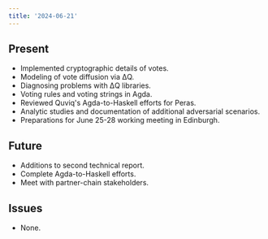 ```yaml
---
title: '2024-06-21'
---
```


## Present

- Implemented cryptographic details of votes.
- Modeling of vote diffusion via ΔQ.
- Diagnosing problems with ΔQ libraries.
- Voting rules and voting strings in Agda.
- Reviewed Quviq's Agda-to-Haskell efforts for Peras.
- Analytic studies and documentation of additional adversarial scenarios.
- Preparations for June 25-28 working meeting in Edinburgh.

## Future

- Additions to second technical report.
- Complete Agda-to-Haskell efforts.
- Meet with partner-chain stakeholders.

## Issues

- None.
